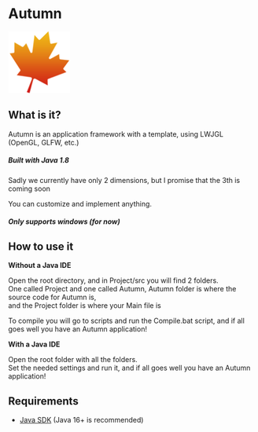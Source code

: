 # Autumn

<img src="https://github.com/YouriSchijff/Autumn/raw/master/img/Autumn.png" width=25% height=25%>

## What is it?

Autumn is an application framework with a template, using LWJGL (OpenGL, GLFW, etc.)

##### Built with Java 1.8

Sadly we currently have only 2 dimensions, but I promise that the 3th is coming soon

You can customize and implement anything.

##### Only supports windows (for now)

## How to use it

**Without a Java IDE**

Open the root directory, and in Project/src you will find 2 folders.<br> One called Project and one called Autumn, Autumn folder is where the source code for Autumn is,<br>and the Project folder is where your Main file is

To compile you will go to scripts and run the Compile.bat script, and if all goes well you have an Autumn application!

**With a Java IDE**

Open the root folder with all the folders.<br>Set the needed settings and run it, and if all goes well you have an Autumn application!

## Requirements

* [Java SDK](https://www.oracle.com/java/technologies/downloads#jdk19-windows) (Java 16+ is recommended)
